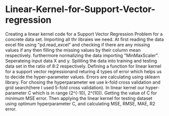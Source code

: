 # Linear-Kernel-for-Support-Vector-regression
Creating a linear kernel code for a Support Vector Regression Problem for a concrete data set.
Importing all thr libraies we need.
At first reading the data excel file using "pd.read_excel" and checking if there are any missing values if any then filling the missing values  by their column mean respectively.
furthermore normalizing the data importing "MinMaxScaler".
Seperateing input data X and y.
Spiliting the data into training and testing data set in the ratio of 8:2 respectively.
Defining a function for linear kernel for a support vector regressionand returing 4 types of error which helps us to decide the hyper-parameter values. Errors are calculating using sklearn library.
For chosing the hyperparameter we use k-fold cross validation and grid search(here I used 5-fold cross validation). In linear kernel our hyper-parameter C which is in range (2^(-10), 2^(10)). Getting the value of C for minimum MSE error.
Then applying the linear kernel for testing dataset using optimum hyperparameter C, and calculating MSE, RMSE, MAE, R2 error.

